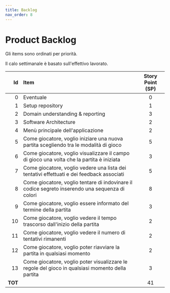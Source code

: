 ```yaml
---
title: Backlog
nav_order: 8
---
```

# Product Backlog

Gli items sono ordinati per priorità.

Il calo settimanale è basato sull'effettivo lavorato.

|      Id | Item                                                                                             | Story Point (SP) |
|--------:|:-------------------------------------------------------------------------------------------------|:----------------:|
|       0 | Eventuale                                                                                        |        0         |
|       1 | Setup repository                                                                                 |        1         |
|       2 | Domain understanding & reporting                                                                 |        3         |
|       3 | Software Architecture                                                                            |        2         |
|       4 | Menù principale dell'applicazione                                                                |        2         |
|       5 | Come giocatore, voglio iniziare una nuova partita scegliendo tra le modalità di gioco            |        5         |
|       6 | Come giocatore, voglio visualizzare il campo di gioco una volta che la partita è iniziata        |        3         |
|       7 | Come giocatore, voglio vedere una lista dei tentativi effettuati e dei feedback associati        |        5         |
|       8 | Come giocatore, voglio tentare di indovinare il codice segreto inserendo una sequenza di colori  |        8         |
|       9 | Come giocatore, voglio essere informato del termine della partita                                |        3         |
|      10 | Come giocatore, voglio vedere il tempo trascorso dall'inizio della partita                       |        2         |
|      11 | Come giocatore, voglio vedere il numero di tentativi rimanenti                                   |        2         |
|      12 | Come giocatore, voglio poter riavviare la partita in qualsiasi momento                           |        2         |
|      13 | Come giocatore, voglio poter visualizzare le regole del gioco in qualsiasi momento della partita |        3         |
| **TOT** |                                                                                                  |        41        |